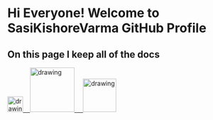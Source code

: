 
# Hi Everyone! Welcome to SasiKishoreVarma GitHub Profile

## On this page I keep all of the docs 

<a href="https://medium.com/@sasi.virat1997"><img src="https://res.cloudinary.com/importdata/image/upload/v1595012354/medium_mono_hoz0z5.png" alt="drawing" width="35"/>&nbsp;&nbsp;&nbsp;&nbsp;<a href="https://www.linkedin.com/in/sasi-kishore-varma-81b365240/"><img src="https://res.cloudinary.com/importdata/image/upload/v1595012354/linkedin_t9qiwy.png" alt="drawing" width="100"/> &nbsp;&nbsp;&nbsp;&nbsp;<a href="https://www.kaggle.com/sasivirat18"><img src="https://res.cloudinary.com/importdata/image/upload/v1595012924/kaggle_ksaktb.png" alt="drawing" width="75"/>
